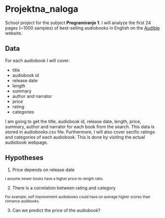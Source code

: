 # Projektna_naloga

School project for the subject __Programiranje 1__. 
I will analyze the first 24 pages (~1000 samples) of best-selling audiobooks in English on the [Audible](https://www.audible.com/search) website.

## Data

For each audiobook I will cover:
* title
* audiobook id
* release date
* length
* summary
* author and narrator
* price
* rating
* categories

I am going to get the title, audiobook id, release date, length, price, summary, author and narrator for each book from the search. This data is stored in audiobooks.csv file. Furthermore, I will also cover secific ratings and categories of each audiobook. This is done by visiting the actual audiobook webpage.

## Hypotheses

1) Price depends on release date
  
  <sup>I assume newer books have a higher price-to-length ratio.</sup>

2) There is a correlation between rating and category

  <sup>For example, self improvement audiobooks could have on average higher scores than romance audibooks.</sup>

3) Can we predict the price of the audiobook?

